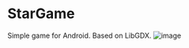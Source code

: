 # StarGame
Simple game for Android.
Based on LibGDX.
![image](https://user-images.githubusercontent.com/38169450/118406946-f9ef1400-b686-11eb-9a6f-f62aa9795fdd.png)
